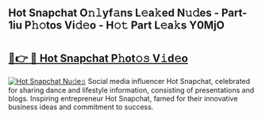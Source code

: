 ## Hot Snapchat O𝚗𝚕yf𝚊ns L𝚎a𝚔ed N𝚞𝚍es - Part-1iu P𝚑𝚘tos Vi𝚍𝚎o - H𝚘𝚝 Part L𝚎a𝚔s Y0MjO

# <h2><a href="http://kf3lpkh.oniu.top/?m=Hot+Snapchat">🔗👉 🔴 Hot Snapchat P𝚑ot𝚘𝚜 V𝚒d𝚎o</a></h2>

[![Hot Snapchat Nu𝚍e𝚜](https://i.imgur.com/0qMVB7G.gif)](http://kf3lpkh.oniu.top/?m=Hot+Snapchat)
Social media influencer Hot Snapchat, celebrated for sharing dance and lifestyle information, consisting of presentations and blogs. Inspiring entrepreneur Hot Snapchat, famed for their innovative business ideas and commitment to success.  
